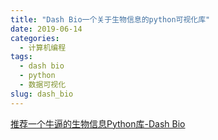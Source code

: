 ```yaml
---
title: "Dash Bio一个关于生物信息的python可视化库"
date: 2019-06-14
categories:
  - 计算机编程
tags:
  - dash bio
  - python
  - 数据可视化
slug: dash_bio
---
```


[推荐一个牛逼的生物信息Python库-Dash Bio](http://liyangbit.com/pythonvisualization/dash-bio/)